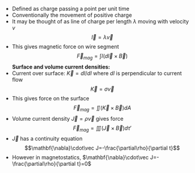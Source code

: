 - Defined as charge passing a point per unit time
- Conventionally the movement of positive charge
- It may be thought of as line of charge per length $\lambda$ moving with velocity $v$
$$\vec I=\lambda \vec v$$
- This gives magnetic force on wire segment
$$\vec F_{mag}=\int I (d\vec l \times \vec B)$$
**Surface and volume current densities:**
- Current over surface: $\vec K = dI/dl$ where $dl$ is perpendicular to current flow
$$\vec K=\sigma \vec v$$
- This gives force on the surface
$$\vec F_{mag} =\iint(\vec K \times \vec B)dA$$
- Volume current density $\vec J =\rho \vec v$ gives force
$$\vec F_{mag}=\iiint(\vec J \times \vec B)d\tau'$$
- $\vec J$ has a continuity equation
$$\mathbf{\nabla}\cdot\vec J=-\frac{\partial\rho}{\partial t}$$
- However in magnetostatics, $\mathbf{\nabla}\cdot\vec J=-\frac{\partial\rho}{\partial t}=0$ 